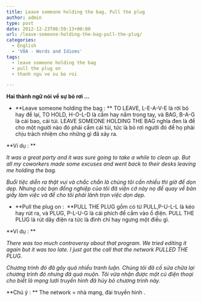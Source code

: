 ```yaml
---
title: Leave someone holding the bag, Pull the plug
author: admin
type: post
date: 2012-12-23T06:59:13+00:00
url: /leave-someone-holding-the-bag-pull-the-plug/
categories:
  - English
  - 'VOA - Words and Idioms'
tags:
  - leave someone holding the bag
  - pull the plug on
  - thanh ngu ve su bo roi

---
```

**Hai thành ngữ nói về sự bỏ rơi &#8230;**

  * **Leave someone holding the bag : ** TO LEAVE, L-E-A-V-E là rời bỏ hay để lại, TO HOLD, H-O-L-D là cầm hay nắm trong tay, và BAG, B-A-G là cái bao, cái túi. LEAVE SOMEONE HOLDING THE BAG nghĩa đen là để cho một người nào đó phải cầm cái túi, tức là bỏ rơi người đó để họ phải chịu trách nhiệm cho những gì đã xảy ra.

**Ví dụ : **

_It was a great party and it was sure going to take a while to clean up. But all my coworkers made some excuses and went back to their desks leaving me holding the bag._

_Buổi tiệc diễn ra thật vui và chắc chắn là chúng tôi cần nhiều thì giờ để dọn dẹp. Nhưng các bạn đồng nghiệp của tôi đã viện cớ này nọ để quay về bàn giấy làm việc và để cho tôi phải lãnh trọn việc dọn dẹp._

  * **Pull the plug on :  **PULL THE PLUG gồm có từ PULL,P-U-L-L là kéo hay rút ra, và PLUG, P-L-U-G là cái phích để cắm vào ổ điện. PULL THE PLUG là rút dây điện ra tức là đình chỉ hay ngưng một điều gì.

**Ví dụ : **

_There was too much controversy about that program. We tried editing it again but it was too late. I just got the call that the network PULLED THE PLUG._

_Chương trình đó đã gây quá nhiều tranh luận. Chúng tôi đã cố sửa chữa lại chương trình đó nhưng đã quá muộn. Tôi vừa nhận được một cú điện thoại cho biết là mạng lưới truyền hình đã hủy bỏ chương trình này._

**Chú ý : ** The network = nhà mạng, đài truyền hình .
